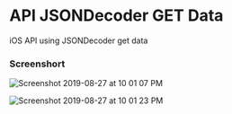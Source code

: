 # API JSONDecoder GET Data
iOS API using JSONDecoder get data
### Screenshort
![Screenshot 2019-08-27 at 10 01 07 PM](https://user-images.githubusercontent.com/39120158/63787897-699ef780-c916-11e9-9a51-f0af41e003c3.png)

![Screenshot 2019-08-27 at 10 01 23 PM](https://user-images.githubusercontent.com/39120158/63787904-6ad02480-c916-11e9-9e1d-8e7057acc7ff.png)
